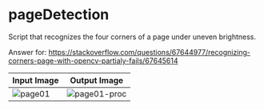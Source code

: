 # pageDetection
Script that recognizes the four corners of a page under uneven brightness.

Answer for: https://stackoverflow.com/questions/67644977/recognizing-corners-page-with-opencv-partialy-fails/67645614

|        Input Image        |Output Image             |
---------------------------|-------------------------------|
|![page01](https://user-images.githubusercontent.com/8327505/151108886-ac8f947b-3416-4f59-b118-9e1ad95c1010.jpg)|![page01-proc](https://user-images.githubusercontent.com/8327505/151108902-ad7f7a69-3745-4eaf-a420-66b5ecc12af6.jpg)
